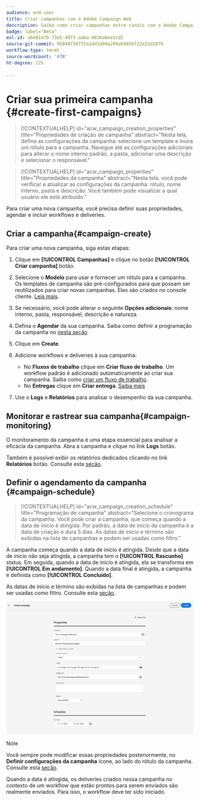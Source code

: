 ```yaml
---
audience: end-user
title: Criar campanhas com o Adobe Campaign Web
description: Saiba como criar campanhas entre canais com o Adobe Campaign Web
badge: label="Beta"
exl-id: a6e01470-73e5-4973-aa6a-9836a6ee1cd2
source-git-commit: 95848730772a2dd3d09a299ab9856f22e21d287b
workflow-type: tm+mt
source-wordcount: '478'
ht-degree: 12%

---
```



# Criar sua primeira campanha {#create-first-campaigns}

>[!CONTEXTUALHELP]
>id="acw_campaign_creation_properties"
>title="Propriedades de criação de campanha"
>abstract="Nesta tela, defina as configurações da campanha: selecione um template e insira um rótulo para a campanha. Navegue até as configurações adicionais para alterar o nome interno padrão, a pasta, adicionar uma descrição e selecionar o responsável."

>[!CONTEXTUALHELP]
>id="acw_campaign_properties"
>title="Propriedades da campanha"
>abstract="Nesta tela, você pode verificar e atualizar as configurações da campanha: rótulo, nome interno, pasta e descrição. Você também pode visualizar a qual usuário ele está atribuído."

Para criar uma nova campanha, você precisa definir suas propriedades, agendar e incluir workflows e deliveries.

## Criar a campanha{#campaign-create}

Para criar uma nova campanha, siga estas etapas:

1. Clique em **[!UICONTROL Campanhas]** e clique no botão **[!UICONTROL Criar campanha]** botão.
1. Selecione o **Modelo** para usar e fornecer um rótulo para a campanha. Os templates de campanha são pré-configurados para que possam ser reutilizados para criar novas campanhas. Eles são criados no console cliente.
   [Leia mais](https://experienceleague.adobe.com/docs/campaign/automation/campaign-orchestration/marketing-campaign-templates.html?lang=pt-BR).
1. Se necessário, você pode alterar o seguinte **Opções adicionais**: nome interno, pasta, responsável, descrição e natureza.
1. Defina o **Agendar** da sua campanha. Saiba como definir a programação da campanha no [nesta seção](#campaign-schedule)
1. Clique em **Create**.
1. Adicione workflows e deliveries à sua campanha:

   * No **Fluxos de trabalho** clique em **Criar fluxo de trabalho**. Um workflow padrão é adicionado automaticamente ao criar sua campanha. Saiba como [criar um fluxo de trabalho](../workflows/create-workflow.md).
   * No **Entregas** clique em **Criar entrega**. [Saiba mais](../msg/gs-messages.md)

1. Use o **Logs** e **Relatórios** para analisar o desempenho da sua campanha.

## Monitorar e rastrear sua campanha{#campaign-monitoring}

O monitoramento da campanha é uma etapa essencial para analisar a eficácia da campanha. Abra a campanha e clique no link **Logs** botão.

Também é possível exibir os relatórios dedicados clicando no link **Relatórios** botão. Consulte esta [seção](../reporting/campaign-reports.md).


## Definir o agendamento da campanha {#campaign-schedule}


>[!CONTEXTUALHELP]
>id="acw_campaign_creation_schedule"
>title="Programação de campanha"
>abstract="Selecione o cronograma da campanha. Você pode criar a campanha, que começa quando a data de início é atingida. Por padrão, a data de início da campanha é a data de criação e dura 5 dias. As datas de início e término são exibidas na lista de campanhas e podem ser usadas como filtro."


A campanha começa quando a data de início é atingida. Desde que a data de início não seja atingida, a campanha tem o **[!UICONTROL Rascunho]** status. Em seguida, quando a data de início é atingida, ela se transforma em **[!UICONTROL Em andamento]**. Quando a data final é atingida, a campanha é definida como **[!UICONTROL Concluído]**.

As datas de início e término são exibidas na lista de campanhas e podem ser usadas como filtro. Consulte esta [seção](manage-campaigns.md#access-campaigns).

![Definir as propriedades da campanha](assets/campaign-properties.png)

>[!NOTE]
>
>Você sempre pode modificar essas propriedades posteriormente, no **Definir configurações da campanha** ícone, ao lado do rótulo da campanha. Consulte esta [seção](gs-campaigns.md#campaign-dashboard).

Quando a data é atingida, os deliveries criados nessa campanha no contexto de um workflow que estão prontos para serem enviados são realmente enviados. Para isso, o workflow deve ter sido iniciado.


<!--
    +++WORKF
++screen
## Create a cross-channel campaign {#cross-channel-campaign}


>[!CONTEXTUALHELP]
>id="acw_campaign_creation_workflow"
>title="Workflow list"
>abstract="List of workflows available for your campaign. Use the 'Create workflow' button to add a workflow in your campaign."

In a cross-channel campaign, a single marketing communication uses different channels. Data is passed between the channels. The customer receives communication through multiple channels based on, for example, their interaction with the previous communication.

-->
<!--
existing campaign: settings button -> properties like when creation
schedule in header


About plans, programs and campaigns
Adobe Campaign allows you to plan marketing campaigns in which you can create and manage different types of activities: emails, SMS messages, push notifications, workflows, landing pages. These campaigns and their contents can be gathered into programs.

The programs and campaigns allow you to regroup and view the different marketing activities that are linked to them.

A program may contain other programs as well as campaigns, workflows, and landing pages. It appears in the timeline and help you organize your marketing activities: you can separate them by country, by brand, by unit, etc.
A campaign enables you to gather all the marketing activities of your choice under a single entity. A campaign may contain emails, SMS, push notifications, direct mails, workflows, and landing pages.
To better organize your marketing plans, Adobe recommends the following hierarchy: Program > Sub-programs > Campaigns > Workflows > Deliveries.

Reports on programs and campaigns allow you to analyze their impact. For example, you can build reports at the campaign level to aggregate data on all deliveries contained in that campaign.

Related topics:

Timeline
About dynamic reports
Creating a campaign
In programs and sub-programs, you can add campaigns. Campaigns can contain marketing activities such as emails, SMS, push notifications, workflows, and landing pages.

From the Adobe Campaign home page, select the Programs & Campaigns card and access a program or sub-program.

Click on the Create button and select Campaign.

In the Creation mode screen, select a campaign type.



The campaign types available are based on templates defined in Resources > Templates > Campaign templates. For more on this, refer to the Managing templates section.

In the Properties screen, enter the name and ID of the campaign.

Select a start and end date to your campaign. These dates only apply to the campaign itself.



Click on Create to confirm the creation of the campaign.

The campaign is created and displayed. Use the Create button to add marketing activities to your campaign.

NOTE
Depending on your license agreement, you may access only some of these activities.

You can also create a campaign from the marketing activity list. You can choose to link the marketing activity to a parent program or sub-program via the properties window of the campaign.


Programs and campaigns icons and statuses
Each program and each campaign in the list has a visual symbol and an icon whose color indicates the execution status. This status depends on the validity period of the program or the campaign.

Gray: the program/campaign has not yet started - Editing status.
Blue: the program/campaign is in progress - In progress status.
Green: the program/campaign has finished - Finished status. By default, the current date is automatically shown as the validity start date and the end date is calculated according to the start date (D+186 days). You can change these dates in the program or campaign properties.


Business.Adobe.com resources
-->
